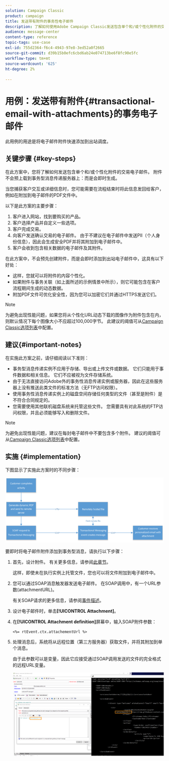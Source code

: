```yaml
---
solution: Campaign Classic
product: campaign
title: 发送带有附件的事务性电子邮件
description: 了解如何使用Adobe Campaign Classic发送包含单个和/或个性化附件的交易电子邮件。
audience: message-center
content-type: reference
topic-tags: use-case
exl-id: 755d2364-f6c4-4943-97e8-3ed52a0f2665
source-git-commit: d39b15b0efc6cbd6ab24e074713be6f8fc90e5fc
workflow-type: tm+mt
source-wordcount: '625'
ht-degree: 2%

---
```


# 用例：发送带有附件{#transactional-email-with-attachments}的事务电子邮件

此用例的用途是将电子邮件附件快速添加到出站调度。

## 关键步骤 {#key-steps}

在此方案中，您将了解如何发送包含单个和/或个性化附件的交易电子邮件。 附件不会预上载到事务型消息传递服务器上：而是会即时生成。

当您捕获客户交互或详细信息时，您可能需要在流程结束时将此信息发回给客户，例如在附加到电子邮件的PDF文件中。

以下是此方案的主要步骤：

1. 客户进入网站，找到要购买的产品。
1. 客户选择产品并自定义一些选项。
1. 客户完成交易。
1. 向客户发送确认交易的电子邮件。 由于不建议在电子邮件中发送PII（个人身份信息），因此会生成安全PDF并将其附加到电子邮件中。
1. 客户会收到包含相关数据的电子邮件及其附件。

在此方案中，不会预先创建附件，而是会即时添加到出站电子邮件中，这具有以下好处：

* 这样，您就可以将附件的内容个性化。
* 如果附件与事务关联（如上面所述的示例情景中所示），则它可能包含在客户流程期间生成的动态数据。
* 附加PDF文件可优化安全性，因为您可以加密它们并通过HTTPS发送它们。

>[!NOTE]
>
>为避免出现性能问题，如果您将从个性化URL动态下载的图像作为附件包含在内，则默认情况下每个图像大小不应超过100,000字节。 此建议的阈值可从[Campaign Classic选项列表](../../installation/using/configuring-campaign-options.md#delivery)中配置。

## 建议{#important-notes}

在实施此方案之前，请仔细阅读以下准则：

* 事务型消息传递实例不应用于存储、导出或上传文件或数据。 它们只能用于事件数据和相关信息。 它们不应被视为文件存储系统。
* 由于无法直接访问Adobe外的事务性消息传递实例或服务器，因此在这些服务器上没有推送此类文件的标准方法（无FTP访问权限）。
* 使用事务性消息传递实例上的磁盘空间存储任何类型的文件（甚至是附件）是不符合合同规定的。
* 您需要使用其他联机磁盘系统来托管这些文件。 您需要具有对此系统的FTP访问权限，并且必须能够写入和删除文件。

>[!NOTE]
>
>为避免出现性能问题，建议在每封电子邮件中不要包含多个附件。 建议的阈值可从[Campaign Classic选项列表](../../installation/using/configuring-campaign-options.md#delivery)中配置。

## 实施 {#implementation}

下图显示了实施此方案时的不同步骤：

![](assets/message-center-uc1.png)

要即时将电子邮件附件添加到事务型消息，请执行以下步骤：

1. 首先，设计附件。 有关更多信息，请参阅[此章节](../../delivery/using/attaching-files.md#attach-a-personalized-file)。

   这样，即使未在执行实例上托管文件，您也可以将文件附加到电子邮件中。

1. 您可以通过SOAP消息触发器发送电子邮件。 在SOAP调用中，有一个URL参数(attachmentURL)。

   有关SOAP请求的更多信息，请参阅[事件描述](../../message-center/using/event-description.md)。

1. 设计电子邮件时，单击&#x200B;**[!UICONTROL Attachment]**。

1. 在&#x200B;**[!UICONTROL Attachment definition]**&#x200B;屏幕中，输入SOAP附件参数：

   ```
   <%= rtEvent.ctx.attachementUrl %>
   ```

1. 处理消息后，系统将从远程位置（第三方服务器）获取文件，并将其附加到单个消息。

   由于此参数可以是变量，因此它应接受通过SOAP调用发送的文件的完全格式的远程URL变量。

   ![](assets/message-center-uc2.png)
